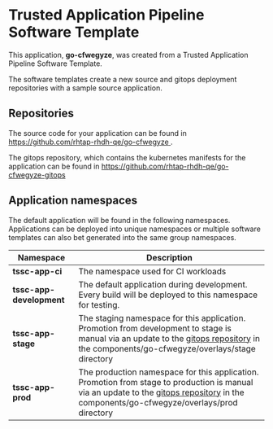 # Trusted Application Pipeline Software Template

This application, **go-cfwegyze**, was created from a Trusted Application Pipeline Software Template.

The software templates create a new source and gitops deployment repositories with a sample source application. 

## Repositories

The source code for your application can be found in [https://github.com/rhtap-rhdh-qe/go-cfwegyze ](https://github.com/rhtap-rhdh-qe/go-cfwegyze ).
 
The gitops repository, which contains the kubernetes manifests for the application can be found in 
[https://github.com/rhtap-rhdh-qe/go-cfwegyze-gitops ](https://github.com/rhtap-rhdh-qe/go-cfwegyze-gitops ) 

## Application namespaces 

The default application will be found in the following namespaces. Applications can be deployed into unique namespaces or multiple software templates can also bet generated into the same group namespaces.  

|  Namespace   |  Description   |  
| -------- | -------- |
| **tssc-app-ci** | The namespace used for CI workloads |
| **tssc-app-development** | The default application during development. Every build will be deployed to this namespace for testing. |
| **tssc-app-stage** | The staging namespace for this application. Promotion from development to stage is manual via an update to the [gitops repository](https://github.com/rhtap-rhdh-qe/go-cfwegyze-gitops ) in the components/go-cfwegyze/overlays/stage directory |
| **tssc-app-prod** | The production namespace for this application. Promotion from stage to production is manual via an update to the [gitops repository](https://github.com/rhtap-rhdh-qe/go-cfwegyze-gitops ) in the components/go-cfwegyze/overlays/prod directory |
